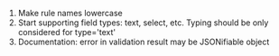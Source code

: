 1. Make rule names lowercase
2. Start supporting field types: text, select, etc. Typing should be only
   considered for type='text'
3. Documentation:
     error in validation result may be JSONifiable object
